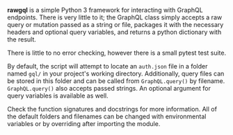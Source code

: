 **rawgql** is a simple Python 3 framework for interacting with GraphQL endpoints.
There is very little to it; the GraphQL class simply accepts a raw query or
mutation passed as a string or file, packages it with the necessary headers
and optional query variables, and returns a python dictionary with the result.

There is little to no error checking, however there is a small pytest test
suite.

By default, the script will attempt to locate an `auth.json` file in a folder
named `gql/` in your project's working directory. Additionally, query files
can be stored in this folder and can be called from `GraphQL.query()` by
filename. `GraphQL.query()` also accepts passed strings. An optional argument
for query variables is available as well.

Check the function signatures and docstrings for more information. All of the
default folders and filenames can be changed with environmental variables or
by overriding after importing the module. 


